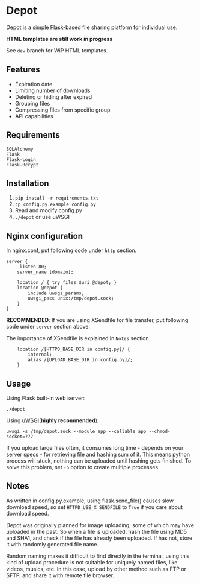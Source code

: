 Depot
=====

Depot is a simple Flask-based file sharing platform for individual use.

**HTML templates are still work in progress**

See `dev` branch for WiP HTML templates.

## Features

- Expiration date
- Limiting number of downloads
- Deleting or hiding after expired
- Grouping files
- Compressing files from specific group 
- API capabilities

## Requirements

```
SQLAlchemy
Flask
Flask-Login
Flask-Bcrypt
```

## Installation

1. `pip install -r requirements.txt`
2. `cp config.py.example config.py`
3. Read and modify config.py
4. `./depot` or use uWSGI

## Nginx configuration 

In nginx.conf, put following code under `http` section.
```
server {
	 listen 80;
	server_name [domain];

	location / { try_files $uri @depot; }
	location @depot {
		include uwsgi_params;
		uwsgi_pass unix:/tmp/depot.sock;
	}
}
```
**RECOMMENDED**: If you are using XSendfile for file transfer, put following code under `server` section above. 

The importance of XSendfile is explained in `Notes` section.
```
	location /[HTTPD_BASE_DIR in config.py]/ {
		internal;
		alias /[UPLOAD_BASE_DIR in config.py]/;
	}
```
## Usage

Using Flask built-in web server:
```
./depot
```

Using [uWSGI](https://uwsgi-docs.readthedocs.org/en/latest/)(**highly recommended**):
```
uwsgi -s /tmp/depot.sock --module app --callable app --chmod-socket=777
```
If you upload large files often, it consumes long time - depends on your server specs - for retrieving file and hashing sum of it. This means python process will stuck, nothing can be uploaded until hashing gets finished. To solve this problem, set ```-p``` option to create multiple processes.

## Notes

As written in config.py.example, using flask.send_file() causes slow download speed, so set `HTTPD_USE_X_SENDFILE` to `True` if you care about download speed. 


Depot was originally planned for image uploading, some of which may have uploaded in the past. So when a file is uploaded, hash the file using MD5 and SHA1, and check if the file has already been uploaded. If has not, store it with randomly generated file name. 

Random naming makes it difficult to find directly in the terminal, using this kind of upload procedure is not suitable for uniquely named files, like videos, musics, etc. In this case, upload by other method such as FTP or SFTP, and share it with remote file browser. 
